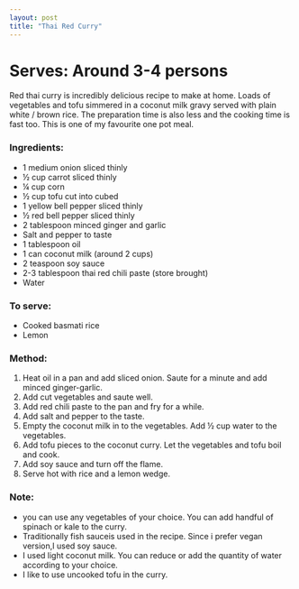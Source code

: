 ```yaml
---
layout: post
title: "Thai Red Curry"
---
```




# Serves: Around 3-4 persons

Red thai curry is incredibly delicious recipe to make at home. Loads of vegetables and tofu simmered in a coconut milk gravy served with plain white / brown rice. The preparation time is also less and the cooking time is fast too. This is one of my favourite one pot meal.   

### Ingredients:

* 1 medium onion sliced thinly
* ½ cup carrot sliced thinly
* ¼ cup corn
* ½ cup tofu cut into cubed
* 1 yellow bell pepper sliced thinly
* ½ red bell pepper sliced thinly
* 2 tablespoon minced ginger and garlic 
* Salt and pepper to taste
* 1 tablespoon oil
* 1 can coconut milk (around 2 cups)
* 2 teaspoon soy sauce
* 2-3 tablespoon thai red chili paste (store brought)  
* Water

### To serve: 
* Cooked basmati rice 
* Lemon

### Method:
1. Heat oil in a pan and add sliced onion. Saute for a minute and add minced ginger-garlic. 
2. Add cut vegetables and saute well.
3. Add red chili paste to the pan and fry for a while. 
4. Add salt and pepper to the taste. 
5. Empty the coconut milk in to the vegetables. Add ½ cup water to the vegetables.
6. Add tofu pieces to the coconut curry. Let the vegetables and tofu boil and cook.
6. Add soy sauce and turn off the flame. 
7. Serve hot with rice and a lemon wedge. 

### Note: 
* you can use any vegetables of your choice. You can add handful of spinach or kale to the curry. 
* Traditionally fish sauceis used in the recipe. Since i prefer vegan version,I used soy sauce.
* I used light coconut milk. You can reduce or add the quantity of water according to your choice. 
* I like to use uncooked tofu in the curry.